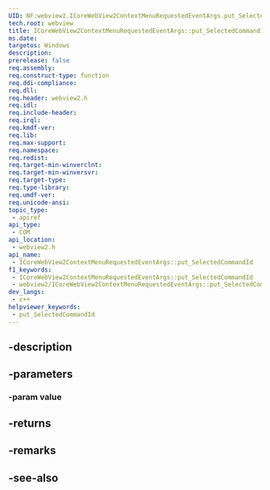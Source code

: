 ```yaml
---
UID: NF:webview2.ICoreWebView2ContextMenuRequestedEventArgs.put_SelectedCommandId
tech.root: webview
title: ICoreWebView2ContextMenuRequestedEventArgs::put_SelectedCommandId
ms.date: 
targetos: Windows
description: 
prerelease: false
req.assembly: 
req.construct-type: function
req.ddi-compliance: 
req.dll: 
req.header: webview2.h
req.idl: 
req.include-header: 
req.irql: 
req.kmdf-ver: 
req.lib: 
req.max-support: 
req.namespace: 
req.redist: 
req.target-min-winverclnt: 
req.target-min-winversvr: 
req.target-type: 
req.type-library: 
req.umdf-ver: 
req.unicode-ansi: 
topic_type:
 - apiref
api_type:
 - COM
api_location:
 - webview2.h
api_name:
 - ICoreWebView2ContextMenuRequestedEventArgs::put_SelectedCommandId
f1_keywords:
 - ICoreWebView2ContextMenuRequestedEventArgs::put_SelectedCommandId
 - webview2/ICoreWebView2ContextMenuRequestedEventArgs::put_SelectedCommandId
dev_langs:
 - c++
helpviewer_keywords:
 - put_SelectedCommandId
---
```


## -description

## -parameters

### -param value

## -returns

## -remarks

## -see-also

